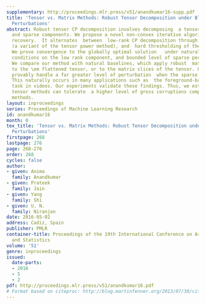 ```yaml
---
supplementary: http://proceedings.mlr.press/v51/anandkumar16-supp.pdf
title: 'Tensor vs. Matrix Methods: Robust Tensor Decomposition under Block Sparse
  Perturbations'
abstract: Robust tensor CP decomposition involves decomposing  a tensor into low rank
  and sparse components. We propose a novel non-convex iterative algorithm with guaranteed
  recovery.  It alternates  between  low-rank CP decomposition through gradient ascent
  (a variant of the tensor power method), and  hard thresholding of the residual.
  We prove convergence to the globally optimal solution   under natural incoherence
  conditions on the low rank component, and bounded level of sparse perturbations.
  We compare our method with natural baselines, which apply robust  matrix PCA either
  to the \em flattened tensor, or to the matrix slices of the tensor. Our method can
  provably handle a far greater level of perturbation  when the sparse  tensor is  block-structured.
  This naturally occurs in many applications such as  the foreground-background separation
  task in videos. Our experiments validate these findings. Thus, we establish that
  tensor methods can tolerate  a higher level of gross corruptions compared to matrix
  methods.
layout: inproceedings
series: Proceedings of Machine Learning Research
id: anandkumar16
month: 0
tex_title: 'Tensor vs. Matrix Methods: Robust Tensor Decomposition under Block Sparse
  Perturbations'
firstpage: 268
lastpage: 276
page: 268-276
order: 268
cycles: false
author:
- given: Anima
  family: Anandkumar
- given: Prateek
  family: Jain
- given: Yang
  family: Shi
- given: U. N.
  family: Niranjan
date: 2016-05-02
address: Cadiz, Spain
publisher: PMLR
container-title: Proceedings of the 19th International Conference on Artificial Intelligence
  and Statistics
volume: '51'
genre: inproceedings
issued:
  date-parts:
  - 2016
  - 5
  - 2
pdf: http://proceedings.mlr.press/v51/anandkumar16.pdf
# Format based on citeproc: http://blog.martinfenner.org/2013/07/30/citeproc-yaml-for-bibliographies/
---
```

